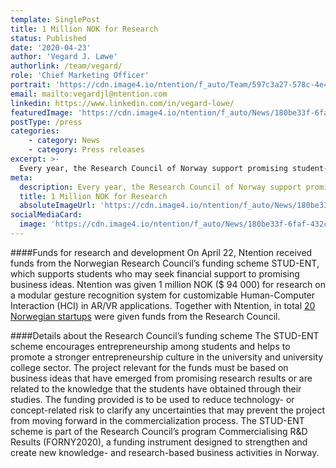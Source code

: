 ```yaml
---
template: SinglePost
title: 1 Million NOK for Research
status: Published
date: '2020-04-23'
author: 'Vegard J. Løwe'
authorlink: /team/vegard/
role: 'Chief Marketing Officer'
portrait: 'https://cdn.image4.io/ntention/f_auto/Team/597c3a27-578c-4e4b-aa78-035422728ca9.Jpeg'
email: mailto:vegardjl@ntention.com
linkedin: https://www.linkedin.com/in/vegard-lowe/
featuredImage: 'https://cdn.image4.io/ntention/f_auto/News/180be33f-6faf-432c-9932-2dd7c5eede3d.Jpeg'
postType: /press
categories:
    - category: News
    - category: Press releases
excerpt: >-
  Every year, the Research Council of Norway support promising student-driven business ideas with research funds. The funding scheme aims to help to increase entrepreneurship among students by promoting business ideas that have a close link to promising research results.
meta:
  description: Every year, the Research Council of Norway support promising student-driven business ideas with research funds. The funding scheme aims to help to increase entrepreneurship among students by promoting business ideas that have a close link to promising research results.
  title: 1 Million NOK for Research
  absoluteImageUrl: 'https://cdn.image4.io/ntention/f_auto/News/180be33f-6faf-432c-9932-2dd7c5eede3d.Jpeg'
socialMediaCard:
  image: 'https://cdn.image4.io/ntention/f_auto/News/180be33f-6faf-432c-9932-2dd7c5eede3d.Jpeg'
---
```

####Funds for research and development
On April 22, Ntention received funds from the Norwegian Research Council’s funding scheme STUD-ENT, which supports students who may seek financial support to promising business ideas. Ntention was given 1 million NOK ($ 94 000) for research on a modular gesture recognition system for customizable Human-Computer Interaction (HCI) in AR/VR applications. Together with Ntention, in total [20 Norwegian startups](https://shifter.no/nyheter/deler-ut-grnder-millioner-til-studenter-se-hvem-som-far/181072) were given funds from the Research Council.  



####Details about the Research Council’s funding scheme
The STUD-ENT scheme encourages entrepreneurship among students and helps to promote a stronger entrepreneurship culture in the university and university college sector. The project relevant for the funds must be based on business ideas that have emerged from promising research results or are related to the knowledge that the students have obtained through their studies. The funding provided is to be used to reduce technology- or concept-related risk to clarify any uncertainties that may prevent the project from moving forward in the commercialization process. The STUD-ENT scheme is part of the Research Council’s program Commercialising R&D Results (FORNY2020), a funding instrument designed to strengthen and create new knowledge- and research-based business activities in Norway.  
